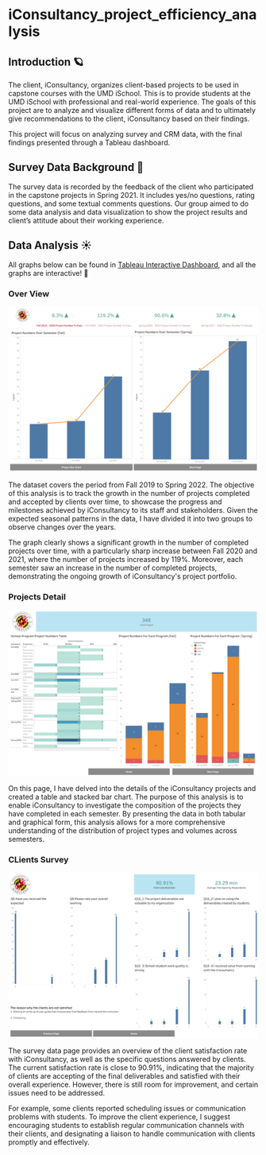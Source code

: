 # iConsultancy_project_efficiency_analysis
## Introduction :ringed_planet:
The client, iConsultancy, organizes client-based projects to be used in capstone courses
with the UMD iSchool. This is to provide students at the UMD iSchool with professional and
real-world experience. The goals of this project are to analyze and visualize different forms of data and to ultimately give recommendations to the client, iConsultancy based on their findings.

This project will focus on analyzing survey and CRM data, with the final findings presented through a Tableau dashboard.

## Survey Data Background :crescent_moon:
The survey data is recorded by the feedback of the client who participated in the
capstone projects in Spring 2021. It includes yes/no questions, rating questions,
and some textual comments questions. Our group aimed to do some data analysis
and data visualization to show the project results and client’s attitude about their
working experience.

## Data Analysis :sunny:
All graphs below can be found in [Tableau Interactive Dashboard](https://public.tableau.com/app/profile/liyu.lo/viz/iConsultancyDashboard/Dashboard2), and all the graphs are interactive! :star2:

### Over View
![Over_View](iConsultancyProjectOverviewDashboard.png)

The dataset covers the period from Fall 2019 to Spring 2022. The objective of this analysis is to track the growth in the number of projects completed and accepted by clients over time, to showcase the progress and milestones achieved by iConsultancy to its staff and stakeholders. Given the expected seasonal patterns in the data, I have divided it into two groups to observe changes over the years.

The graph clearly shows a significant growth in the number of completed projects over time, with a particularly sharp increase between Fall 2020 and 2021, where the number of projects increased by 119%. Moreover, each semester saw an increase in the number of completed projects, demonstrating the ongoing growth of iConsultancy's project portfolio.

### Projects Detail
![Projects_Detail](Dashboard2.png)

On this page, I have delved into the details of the iConsultancy projects and created a table and stacked bar chart. The purpose of this analysis is to enable iConsultancy to investigate the composition of the projects they have completed in each semester. By presenting the data in both tabular and graphical form, this analysis allows for a more comprehensive understanding of the distribution of project types and volumes across semesters.

### CLients Survey
![CLients_Survey](Dashboard3.png)

The survey data page provides an overview of the client satisfaction rate with iConsultancy, as well as the specific questions answered by clients. The current satisfaction rate is close to 90.91%, indicating that the majority of clients are accepting of the final deliverables and satisfied with their overall experience. However, there is still room for improvement, and certain issues need to be addressed.

For example, some clients reported scheduling issues or communication problems with students. To improve the client experience, I suggest encouraging students to establish regular communication channels with their clients, and designating a liaison to handle communication with clients promptly and effectively.